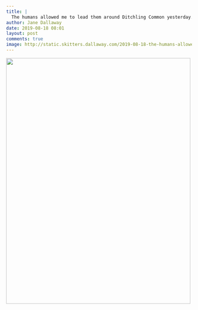 ```yaml
---
title: |
  The humans allowed me to lead them around Ditchling Common yesterday. I found some ferns to explore. The female human had to follow me in to help me find my way out again. (I’m the middle brown blob by the way!)
author: Jane Dallaway
date: 2019-08-18 08:01
layout: post
comments: true
image: http://static.skitters.dallaway.com/2019-08-18-the-humans-allowed-me-to-lead-them-around-ditchling-common-yesterday--i-found-some-ferns-to-explore--the-female-human-had-to-follow-me-in-to-help-me-find-my-way-out-again---i-m-the-middle-brown-blob-by-the-way-thumb-1-IMG-9727.JPG
---
```


<div>
        <a href="http://static.skitters.dallaway.com/2019-08-18-the-humans-allowed-me-to-lead-them-around-ditchling-common-yesterday--i-found-some-ferns-to-explore--the-female-human-had-to-follow-me-in-to-help-me-find-my-way-out-again---i-m-the-middle-brown-blob-by-the-way-fullsize-1-IMG-9727.JPG">
          <img src="http://static.skitters.dallaway.com/2019-08-18-the-humans-allowed-me-to-lead-them-around-ditchling-common-yesterday--i-found-some-ferns-to-explore--the-female-human-had-to-follow-me-in-to-help-me-find-my-way-out-again---i-m-the-middle-brown-blob-by-the-way-thumb-1-IMG-9727.JPG" width="500" height="667"/>
        </a>
      </div>


  
      